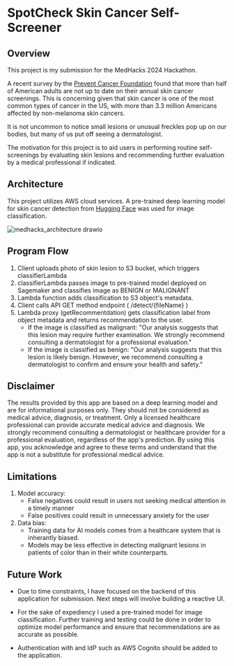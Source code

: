 # SpotCheck Skin Cancer Self-Screener

## Overview

This project is my submission for the MedHacks 2024 Hackathon.

A recent survey by the [Prevent Cancer Foundation](https://preventcancer.org/article/skin-deep-understanding-skin-cancer-in-darker-tones/#:~:text=The%20Prevent%20Cancer%20Foundation's%202024,had%20a%20skin%20cancer%20check.) found that more than half of American adults are not up to date on their annual skin cancer screenings.  This is concerning given that skin cancer is one of the most common types of cancer in the US, with more than 3.3 million Americans affected by non-melanoma skin cancers. 

It is not uncommon to notice small lesions or unusual freckles pop up on our bodies, but many of us put off seeing a dermatologist.  

The motivation for this project is to aid users in performing routine self-screenings by evaluating skin lesions and recommending further evaluation by a medical professional if indicated.

## Architecture

This project utilizes AWS cloud services.  A pre-trained deep learning model for skin cancer detection from [Hugging Face](https://huggingface.co/Anwarkh1/Skin_Cancer-Image_Classification) was used for image classification.

![medhacks_architecture drawio](https://github.com/user-attachments/assets/9cfe2565-6b82-4413-bae1-7dc6dfc0cd69)

## Program Flow

1.  Client uploads photo of skin lesion to S3 bucket, which triggers classifierLambda
2.  classifierLambda passes image to pre-trained model deployed on Sagemaker and classifies image as BENIGN or MALIGNANT
3.  Lambda function adds classification to S3 object's metadata.
4.  Client calls API GET method endpoint ( /detect/{fileName} )
5.  Lambda proxy (getRecommentdation) gets classification label from object metadata and returns recommendation to the user.
    - If the image is classified as malignant: "Our analysis suggests that this lesion may require further examination. We strongly recommend consulting a dermatologist for a professional evaluation."
    - If the image is classified as benign:  "Our analysis suggests that this lesion is likely benign. However, we recommend consulting a dermatologist to confirm and ensure your health and safety."

## Disclaimer 

The results provided by this app are based on a deep learning model and are for informational purposes only. They should not be considered as medical advice, diagnosis, or treatment. Only a licensed healthcare professional can provide accurate medical advice and diagnosis. We strongly recommend consulting a dermatologist or healthcare provider for a professional evaluation, regardless of the app's prediction. By using this app, you acknowledge and agree to these terms and understand that the app is not a substitute for professional medical advice.

## Limitations
1.  Model accuracy:
       - False negatives could result in users not seeking medical attention in a timely manner
       - False positives could result in unnecessary anxiety for the user
2.  Data bias:
      - Training data for AI models comes from a healthcare system that is inherantly biased.
      - Models may be less effective in detecting malignant lesions in patients of color than in their white counterparts.

## Future Work

- Due to time constraints, I have focused on the backend of this application for submission.  Next steps will involve building a reactive UI.  

- For the sake of expediency I used a pre-trained model for image classification.  Further training and testing could be done in order to optimize model performance and ensure that recommendations are as accurate as possible.

- Authentication with and IdP such as AWS Cognito should be added to the application.


